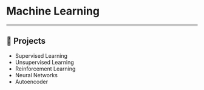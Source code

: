 # Machine Learning

---

## 📂 Projects 
- Supervised Learning
- Unsupervised Learning
- Reinforcement Learning
- Neural Networks
- Autoencoder